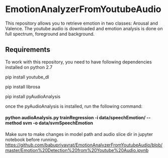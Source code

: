 # EmotionAnalyzerFromYoutubeAudio
This repository allows you to retrieve emotion in two classes: Arousal and Valence. The youtube audio is downloaded and emotion analysis is done on full spectrum, foreground  and background.

## Requirements
To work with this repository, you need to have following dependencies installed on python 2.7

pip install youtube_dl

pip install librosa

pip install pyAudioAnalysis

once the pyAudioAnalysis is installed, run the following command:

#### python audioAnalysis.py trainRegression -i data/speechEmotion/ --method svm -o data/svmSpeechEmotion 

Make sure to make changes in model path and audio slice dir in jupyter notebook before running.
https://github.com/babupriyavrat/EmotionAnalyzerFromYoutubeAudio/blob/master/Emotion%20Detection%20from%20Youtube%20Audio.ipynb

